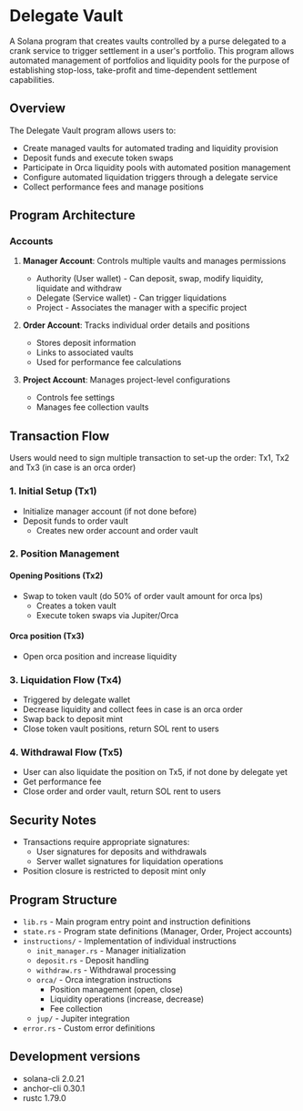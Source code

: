 # Delegate Vault

A Solana program that creates vaults controlled by a purse delegated to a crank service to trigger settlement in a user's portfolio. This program allows automated management of portfolios and liquidity pools for the purpose of establishing stop-loss, take-profit and time-dependent settlement capabilities.

## Overview

The Delegate Vault program allows users to:
- Create managed vaults for automated trading and liquidity provision
- Deposit funds and execute token swaps
- Participate in Orca liquidity pools with automated position management
- Configure automated liquidation triggers through a delegate service
- Collect performance fees and manage positions

## Program Architecture

### Accounts
1. **Manager Account**: Controls multiple vaults and manages permissions
   - Authority (User wallet) - Can deposit, swap, modify liquidity, liquidate and withdraw
   - Delegate (Service wallet) - Can trigger liquidations
   - Project - Associates the manager with a specific project

2. **Order Account**: Tracks individual order details and positions
   - Stores deposit information
   - Links to associated vaults
   - Used for performance fee calculations

3. **Project Account**: Manages project-level configurations
   - Controls fee settings
   - Manages fee collection vaults

## Transaction Flow

Users would need to sign multiple transaction to set-up the order: Tx1, Tx2 and Tx3 (in case is an orca order)

### 1. Initial Setup (Tx1)
- Initialize manager account (if not done before)
- Deposit funds to order vault
  - Creates new order account and order vault

### 2. Position Management
#### Opening Positions (Tx2)
- Swap to token vault (do 50% of order vault amount for orca lps)
  - Creates a token vault
  - Execute token swaps via Jupiter/Orca
 
#### Orca position (Tx3)
- Open orca position and increase liquidity

### 3. Liquidation Flow (Tx4)
- Triggered by delegate wallet
- Decrease liquidity and collect fees in case is an orca order
- Swap back to deposit mint
- Close token vault positions, return SOL rent to users

### 4. Withdrawal Flow (Tx5)
- User can also liquidate the position on Tx5, if not done by delegate yet
- Get performance fee
- Close order and order vault, return SOL rent to users

## Security Notes
- Transactions require appropriate signatures:
  - User signatures for deposits and withdrawals
  - Server wallet signatures for liquidation operations
- Position closure is restricted to deposit mint only

## Program Structure

- `lib.rs` - Main program entry point and instruction definitions
- `state.rs` - Program state definitions (Manager, Order, Project accounts)
- `instructions/` - Implementation of individual instructions
  - `init_manager.rs` - Manager initialization
  - `deposit.rs` - Deposit handling
  - `withdraw.rs` - Withdrawal processing
  - `orca/` - Orca integration instructions
    - Position management (open, close)
    - Liquidity operations (increase, decrease)
    - Fee collection
  - `jup/` - Jupiter integration
- `error.rs` - Custom error definitions

## Development versions

- solana-cli 2.0.21
- anchor-cli 0.30.1
- rustc 1.79.0

